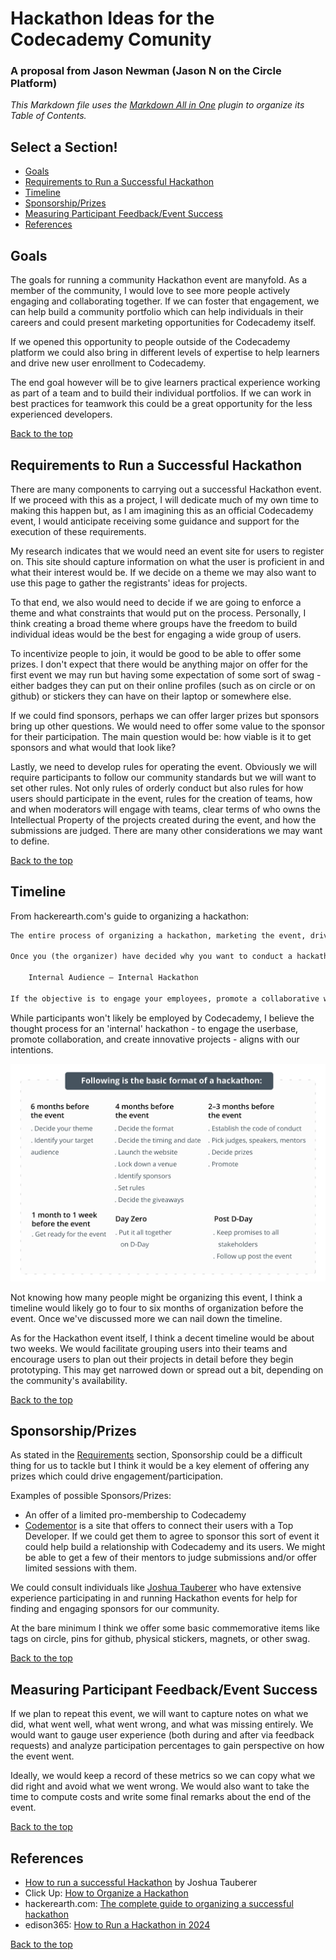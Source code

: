 # Hackathon Ideas for the Codecademy Comunity <!-- omit in toc -->
### A proposal from Jason Newman (Jason N on the Circle Platform)

  *This Markdown file uses the [Markdown All in One](https://marketplace.visualstudio.com/items?itemName=yzhang.markdown-all-in-one) plugin to organize its Table of Contents.*

## Select a Section! <!-- omit in toc -->
- [Goals](#goals)
- [Requirements to Run a Successful Hackathon](#requirements-to-run-a-successful-hackathon)
- [Timeline](#timeline)
- [Sponsorship/Prizes](#sponsorshipprizes)
- [Measuring Participant Feedback/Event Success](#measuring-participant-feedbackevent-success)
- [References](#references)


## Goals

The goals for running a community Hackathon event are manyfold. As a member of the community, I would love to see more people actively engaging and collaborating together. If we can foster that engagement, we can help build a community portfolio which can help individuals in their careers and could present marketing opportunities for Codecademy itself.

If we opened this opportunity to people outside of the Codecademy platform we could also bring in different levels of expertise to help learners and drive new user enrollment to Codecademy.

The end goal however will be to give learners practical experience working as part of a team and to build their individual portfolios. If we can work in best practices for teamwork this could be a great opportunity for the less experienced developers.

[Back to the top](#select-a-section)

## Requirements to Run a Successful Hackathon

There are many components to carrying out a successful Hackathon event. If we proceed with this as a project, I will dedicate much of my own time to making this happen but, as I am imagining this as an official Codecademy event, I would anticipate receiving some guidance and support for the execution of these requirements.

My research indicates that we would need an event site for users to register on. This site should capture information on what the user is proficient in and what their interest would be. If we decide on a theme we may also want to use this page to gather the registrants' ideas for projects.

To that end, we also would need to decide if we are going to enforce a theme and what constraints that would put on the process. Personally, I think creating a broad theme where groups have the freedom to build individual ideas would be the best for engaging a wide group of users.

To incentivize people to join, it would be good to be able to offer some prizes. I don't expect that there would be anything major on offer for the first event we may run but having some expectation of some sort of swag - either badges they can put on their online profiles (such as on circle or on github) or stickers they can have on their laptop or somewhere else.

If we could find sponsors, perhaps we can offer larger prizes but sponsors bring up other questions. We would need to offer some value to the sponsor for their participation. The main question would be: how viable is it to get sponsors and what would that look like?

Lastly, we need to develop rules for operating the event. Obviously we will require participants to follow our community standards but we will want to set other rules. Not only rules of orderly conduct but also rules for how users should participate in the event, rules for the creation of teams, how and when moderators will engage with teams, clear terms of who owns the Intellectual Property of the projects created during the event, and how the submissions are judged. There are many other considerations we may want to define.

[Back to the top](#select-a-section)

## Timeline

From hackerearth.com's guide to organizing a hackathon:
    
```txt
The entire process of organizing a hackathon, marketing the event, driving registrations, ideating, and creating prototypes typically takes 30 to 40 days. An innovation program cannot get more agile than this.

Once you (the organizer) have decided why you want to conduct a hackathon, the next steps include deciding whom you want to engage and how you want to engage. Depending on their objective, companies may thus opt for either an internal hackathon or an external hackathon.

    Internal Audience – Internal Hackathon

If the objective is to engage your employees, promote a collaborative work environment, or create a culture of innovation, an internal hackathon is your best bet.
 ```

While participants won't likely be employed by Codecademy, I believe the thought process for an 'internal' hackathon - to engage the userbase, promote collaboration, and create innovative projects - aligns with our intentions.

![Basic event timeline for a hackathon](./images/hackathon-basic-format.svg)


Not knowing how many people might be organizing this event, I think a timeline would likely go to four to six months of organization before the event. Once we've discussed more we can nail down the timeline.

As for the Hackathon event itself, I think a decent timeline would be about two weeks. We would facilitate grouping users into their teams and encourage users to plan out their projects in detail before they begin prototyping. This may get narrowed down or spread out a bit, depending on the community's availability.

[Back to the top](#select-a-section)

## Sponsorship/Prizes

As stated in the [Requirements](#requirements-to-run-a-successful-hackathon) section, Sponsorship could be a difficult thing for us to tackle but I think it would be a key element of offering any prizes which could drive engagement/participation.

Examples of possible Sponsors/Prizes:
 - An offer of a limited pro-membership to Codecademy
 - [Codementor](https://www.codementor.io/) is a site that offers to connect their users with a Top Developer. If we could get them to agree to sponsor this sort of event it could help build a relationship with Codecademy and its users. We might be able to get a few of their mentors to judge submissions and/or offer limited sessions with them.

We could consult individuals like [Joshua Tauberer](https://joshdata.me/) who have extensive experience participating in and running Hackathon events for help for finding and engaging sponsors for our community.

At the bare minimum I think we offer some basic commemorative items like tags on circle, pins for github, physical stickers, magnets, or other swag.

[Back to the top](#select-a-section)

## Measuring Participant Feedback/Event Success

If we plan to repeat this event, we will want to capture notes on what we did, what went well, what went wrong, and what was missing entirely. We would want to gauge user experience (both during and after via feedback requests) and analyze participation percentages to gain perspective on how the event went.

Ideally, we would keep a record of these metrics so we can copy what we did right and avoid what we went wrong. We would also want to take the time to compute costs and write some final remarks about the end of the event.

[Back to the top](#select-a-section)

## References
- [How to run a successful Hackathon](https://hackathon.guide/) by Joshua Tauberer
- Click Up: [How to Organize a Hackathon](https://clickup.com/blog/how-to-organize-a-hackathon/#:~:text=Structure%20of%20Hackathons,-The%20structure%20of&text=The%20first%20critical%20step%20is,with%20the%20event's%20overall%20theme.)
- hackerearth.com: [The complete guide to organizing a successful hackathon](https://www.hackerearth.com/community-hackathons/resources/e-books/guide-to-organize-hackathon/)
- edison365: [How to Run a Hackathon in 2024](https://edison365.com/how-to-organize-a-successful-hackathon/)

[Back to the top](#select-a-section)